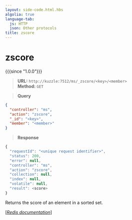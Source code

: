 ```yaml
---
layout: side-code.html.hbs
algolia: true
language-tab:
  js: HTTP
  json: Other protocols
title: zscore
---
```


# zscore

{{{since "1.0.0"}}}




<blockquote class="js">
<p>
<b>URL:</b> <code>http://kuzzle:7512/ms/_zscore/&lt;key&gt;/&lt;member&gt;</code>  
<br><b>Method:</b> <code>GET</code>
</p>
</blockquote>


<blockquote class="json">
<p>
<b>Query</b>
</p>
</blockquote>


```json
{
  "controller": "ms",
  "action": "zscore",
  "_id": "<key>",
  "member": "<member>"
}
```

>**Response**

```javascript
{
  "requestId": "<unique request identifier>",
  "status": 200,
  "error": null,
  "controller": "ms",
  "action": "zscore",
  "collection": null,
  "index": null,
  "volatile": null,
  "result": <score>
}
```

Returns the score of an element in a sorted set.

[[_Redis documentation_]](https://redis.io/commands/zscore)
